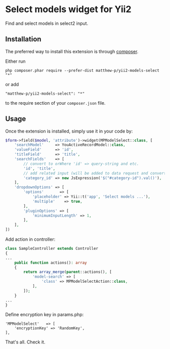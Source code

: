 Select models widget for Yii2
===========================
Find and select models in select2 input. 

Installation
------------

The preferred way to install this extension is through [composer](http://getcomposer.org/download/).

Either run

```
php composer.phar require --prefer-dist matthew-p/yii2-models-select "*"
```

or add

```
"matthew-p/yii2-models-select": "*"
```

to the require section of your `composer.json` file.

Usage
-----

Once the extension is installed, simply use it in your code by:

```php
$form->field($model, 'attribute')->widget(MPModelSelect::class, [
    'searchModel'     => YouActiveRecordModel::class,
    'valueField'      => 'id',
    'titleField'      => 'title',
    'searchFields'    => [
        // convert to orWhere 'id' => query-string and etc.
        'id', 'title', 
        // add related input (will be added to data request and converto to andWhere 'category_id' => request value)
        'category_id' => new JsExpression('$("#category-id").val()'),
    ],
    'dropdownOptions' => [
        'options'       => [
            'placeholder' => Yii::t('app', 'Select models ...'),
            'multiple'    => true,
        ],
        'pluginOptions' => [
            'minimumInputLength' => 1,
        ],
    ],
])
```

Add action in controller:
```php
class SampleController extends Controller
{
...
    public function actions(): array
    {
        return array_merge(parent::actions(), [
            'model-search' => [
                'class' => MPModelSelectAction::class,
            ],
        ]);
    }
...
}
```

Define encryption key in params.php:
```
'MPModelSelect'   => [
    'encryptionKey' => 'RandomKey',
],
```

That's all. Check it.